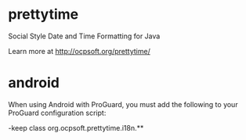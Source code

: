 prettytime
==========

Social Style Date and Time Formatting for Java

Learn more at http://ocpsoft.org/prettytime/

android
=======
When using Android with ProGuard, you must add the following to your ProGuard configuration script:

-keep class org.ocpsoft.prettytime.i18n.**
